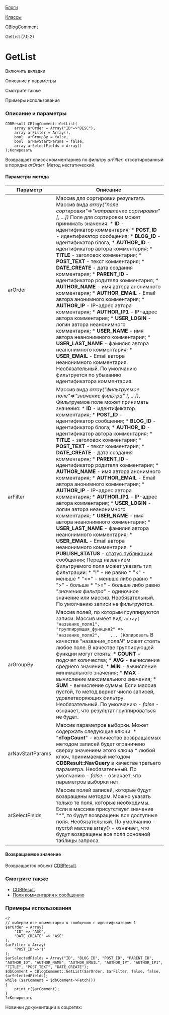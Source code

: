 [Блоги](/api_help/blogs/index.php)

[Классы](/api_help/blogs/classes/index.php)

[CBlogComment](/api_help/blogs/classes/cblogcomment/index.php)

GetList (7.0.2)

GetList
=======

Включить вкладки

Описание и параметры

Смотрите также

Примеры использования

### Описание и параметры

```
CDBResult CBlogComment::GetList(
	array arOrder = Array("ID"=>"DESC"),
	array arFilter = Array(),
	bool  arGroupBy = false,
	bool  arNavStartParams = false,
	array arSelectFields = Array()
);Копировать
```

Возвращает список комментариев по фильтру *arFilter*, отсортированный в порядке *arOrder*. Метод нестатический.

#### Параметры метода

| Параметр | Описание |
| --- | --- |
| arOrder | Массив для сортировки результата. Массив вида  *array("поле сортировки"=>"направление сортировки" [, ...])* Поле для сортировки может принимать значения:  * **ID**  - идентификатор комментария; * **POST\_ID**  - идентификатор сообщения; * **BLOG\_ID**  - идентификатор блога; * **AUTHOR\_ID**  - идентификатор автора комментария; * **TITLE**  - заголовок комментария; * **POST\_TEXT**  - текст комментария; * **DATE\_CREATE**  - дата создания комментария; * **PARENT\_ID**  - идентификатор родителя комментария; * **AUTHOR\_NAME**  - имя автора анонимного комментария; * **AUTHOR\_EMAIL**  - Email автора анонимного комментария; * **AUTHOR\_IP**  - IP-адрес автора комментария; * **AUTHOR\_IP1**  - IP-адрес автора комментария; * **USER\_LOGIN**  - логин автора неанонимного комментария; * **USER\_NAME**  - имя автора неанонимного комментария; * **USER\_LAST\_NAME**  - фамилия автора неанонимного комментария; * **USER\_EMAIL**  - Email автора неанонимного комментария.  Необязательный. По умолчанию фильтруется по убыванию идентификатора комментария. |
| arFilter | Массив вида  *array("фильтруемое поле"=>"значение фильтра" [, ...])*. Фильтруемое поле может принимать значения:  * **ID**  - идентификатор комментария; * **POST\_ID**  - идентификатор сообщения; * **BLOG\_ID**  - идентификатор блога; * **AUTHOR\_ID**  - идентификатор автора комментария; * **TITLE**  - заголовок комментария; * **POST\_TEXT**  - текст комментария; * **DATE\_CREATE**  - дата создания комментария; * **PARENT\_ID**  - идентификатор родителя комментария; * **AUTHOR\_NAME**  - имя автора анонимного комментария; * **AUTHOR\_EMAIL**  - Email автора анонимного комментария; * **AUTHOR\_IP**  - IP-адрес автора комментария; * **AUTHOR\_IP1**  - IP-адрес автора комментария; * **USER\_LOGIN**  - логин автора неанонимного комментария; * **USER\_NAME**  - имя автора неанонимного комментария; * **USER\_LAST\_NAME**  - фамилия автора неанонимного комментария; * **USER\_EMAIL**  - Email автора неанонимного комментария. * **PUBLISH\_STATUS** - [статус публикации](/api_help/blogs/constant.php) сообщения;  Перед названием фильтруемого поля может указать тип фильтрации:  * "!" - не равно * "<" - меньше * "<=" - меньше либо равно * ">" - больше * ">=" - больше либо равно    "*значения фильтра*" - одиночное значение или массив.     Необязательный. По умолчанию записи не фильтруются. |
| arGroupBy | Массив полей, по которым группируются записи. Массив имеет вид:  ``` array( 	"название_поля1", 	"группирующая_функция2" => "название_поля2", 	... )Копировать ```  В качестве "название\_поля*N*" может стоять любое поле. В качестве группирующей функции могут стоять:  * **COUNT** - подсчет количества; * **AVG** - вычисление среднего значения; * **MIN** - вычисление минимального значения; * **MAX** - вычисление максимального значения; * **SUM** - вычисление суммы.  Если массив пустой, то метод вернет число записей, удовлетворяющих фильтру.   Необязательный. По умолчанию - *false* - означает, что результат группироваться не будет. |
| arNavStartParams | Массив параметров выборки. Может содержать следующие ключи:  * "**nTopCount**" - количество возвращаемых методом записей будет ограничено сверху значением этого ключа * любой ключ, принимаемый методом  **CDBResult::NavQuery** в качестве третьего параметра.  Необязательный. По умолчанию - *false* - означает, что параметров выборки нет. |
| arSelectFields | Массив полей записей, которые будут возвращены методом. Можно указать только те поля, которые необходимы. Если в массиве присутствует значение "\*", то будут возвращены все доступные поля.     Необязательный. По умолчанию - пустой массив array() - означает, что будут возвращены все поля основной таблицы запроса. |

#### Возвращаемое значение

Возвращается объект [CDBResult](/api_help/main/reference/cdbresult/index.php).

### Смотрите также

* [CDBResult](/api_help/main/reference/cdbresult/index.php)
* [Поля комментария к сообщению](/api_help/blogs/fields.php#comment)

### Примеры использования

```
<?
// выберем все комментарии к сообщению с идентификатором 1
$arOrder = Array(
	"ID" => "ASC",
	"DATE_CREATE" => "ASC"
);
$arFilter = Array(
	"POST_ID"=>'1'
);
$arSelectedFields = Array("ID", "BLOG_ID", "POST_ID", "PARENT_ID", "AUTHOR_ID", "AUTHOR_NAME", "AUTHOR_EMAIL", "AUTHOR_IP", "AUTHOR_IP1", "TITLE", "POST_TEXT", "DATE_CREATE");
$dbComment = CBlogComment::GetList($arOrder, $arFilter, false, false, $arSelectedFields);
while ($arComment = $dbComment->Fetch())
{
	print_r($arComment);
}
?>Копировать
```

Новинки документации в соцсетях: